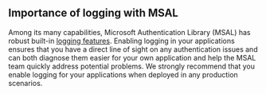 ## Importance of logging with MSAL

Among its many capabilities, Microsoft Authentication Library (MSAL) has robust built-in [logging features](../advanced/exceptions/msal-logging.md). Enabling logging in your applications ensures that you have a direct line of sight on any authentication issues and can both diagnose them easier for your own application and help the MSAL team quickly address potential problems. We strongly recommend that you enable logging for your applications when deployed in any production scenarios.
